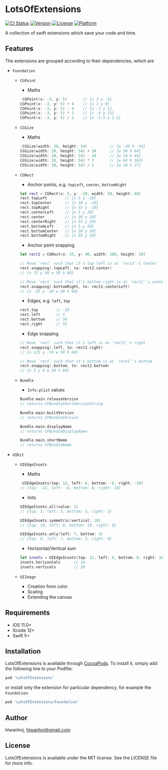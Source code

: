 # LotsOfExtensions

[![CI Status](https://img.shields.io/travis/hlwanhoj/LotsOfExtensions.svg?style=flat)](https://travis-ci.org/hlwanhoj/LotsOfExtensions)
[![Version](https://img.shields.io/cocoapods/v/LotsOfExtensions.svg?style=flat)](https://cocoapods.org/pods/LotsOfExtensions)
[![License](https://img.shields.io/cocoapods/l/LotsOfExtensions.svg?style=flat)](https://cocoapods.org/pods/LotsOfExtensions)
[![Platform](https://img.shields.io/cocoapods/p/LotsOfExtensions.svg?style=flat)](https://cocoapods.org/pods/LotsOfExtensions)

A collection of swift extensions which save your code and time. 

## Features

The extensions are grouped according to their dependencies, which are
- `Foundation`
    - `CGPoint`
        - Maths

        ```swift
        -CGPoint(x: -3, y: 5)       // {x 3 y -5}
        CGPoint(x: -3, y: 5) + 4    // {x 1 y 9}
        CGPoint(x: -3, y: 5) - 4    // {x -7 y 1}
        CGPoint(x: -3, y: 5) * 3    // {x -9 y 15}
        CGPoint(x: -3, y: 5) / 2    // {x -1.5 y 2.5}
        ```
    - `CGSize`
        - Maths

        ```swift
        -CGSize(width: 20, height: 54)          // {w -20 h -54}
        CGSize(width: 20, height: 54) + 10      // {w 30 h 64}
        CGSize(width: 20, height: 54) - 10      // {w 10 h 44}
        CGSize(width: 20, height: 54) * 3       // {w 60 h 162}
        CGSize(width: 20, height: 54) / 2       // {w 10 h 27}
        ```
    - `CGRect`
        - Anchor points, e.g. `topLeft`, `center`, `bottomRight`

        ```swift
        let rect = CGRect(x: 5, y: -10, width: 50, height: 60)
        rect.topLeft        // {x 5 y -10}
        rect.topCenter      // {x 30 y -10}
        rect.topRight       // {x 55 y -10}
        rect.centerLeft     // {x 5 y 20}
        rect.center         // {x 30 y 20}
        rect.centerRight    // {x 55 y 20}
        rect.bottomLeft     // {x 5 y 50}
        rect.bottomCenter   // {x 30 y 50}
        rect.bottomRight    // {x 55 y 50}
        ```
        
        - Anchor point snapping

        ```swift
        let rect2 = CGRect(x: 25, y: 40, width: 100, height: 20)

        // Move `rect` such that it's top left is at `rect2`'s center
        rect.snapping(.topLeft, to: rect2.center)                   
        // {x 75 y 50 w 50 h 60}

        // Move `rect` such that it's bottom right is at `rect2`'s center left
        rect.snapping(.bottomRight, to: rect2.centerLeft)           
        // {x -25 y -10 w 50 h 60}
        ```

        - Edges, e.g. `left`, `top`

        ```swift
        rect.top        // -10
        rect.left       // 5
        rect.bottom     // 50
        rect.right      // 55
        ```

        - Edge snapping

        ```swift
        // Move `rect` such that it's left is on `rect2`'s right
        rect.snapping(.left, to: rect2.right)                       
        // {x 125 y -10 w 50 h 60}

        // Move `rect` such that it's bottom is at `rect2`'s bottom
        rect.snapping(.bottom, to: rect2.bottom)                    
        // {x 5 y 0 w 50 h 60}
        ```

    - `Bundle`
        - `Info.plist` values

        ```swift
        Bundle.main.releaseVersion                                  
        // returns CFBundleShortVersionString
        
        Bundle.main.buildVersion
        // returns CFBundleVersion
        
        Bundle.main.displayName                                     
        // returns CFBundleDisplayName
        
        Bundle.main.shortName
        // returns CFBundleName
        ```

- `UIKit`
    - `UIEdgeInsets`
        - Maths

        ```swift
        -UIEdgeInsets(top: 12, left: 6, bottom: -8, right: -10)     
        // {top: -12, left: -6, bottom: 8, right: 10}
        ```

        - Inits

        ```swift
        UIEdgeInsets.all(value: 3)                                  
        // {top: 3, left: 3, bottom: 3, right: 3}
        
        UIEdgeInsets.symmetric(vertical: 10)                        
        // {top: 10, left: 0, bottom: 10, right: 0}
        
        UIEdgeInsets.only(left: 7, bottom: 3)                       
        // {top: 0, left: 7, bottom: 3, right: 0}
        ```

        - Horizontal/Vertical sum

        ```swift
        let insets = UIEdgeInsets(top: 12, left: 6, bottom: 8, right: 10)
        insets.horizontals      // 16
        insets.verticals        // 20
        ```

    - `UIImage`
        - Creation from color
        - Scaling
        - Extending the canvas

## Requirements

- iOS 11.0+
- Xcode 12+
- Swift 5+

## Installation

LotsOfExtensions is available through [CocoaPods](https://cocoapods.org). To install it, simply add the following line to your Podfile:

```ruby
pod 'LotsOfExtensions'
```

or install only the extension for particular dependency, for example the `Foundation`:

```ruby
pod 'LotsOfExtensions/Foundation'
```

## Author

hlwanhoj, hlwanhoj@gmail.com

## License

LotsOfExtensions is available under the MIT license. See the LICENSE file for more info.
